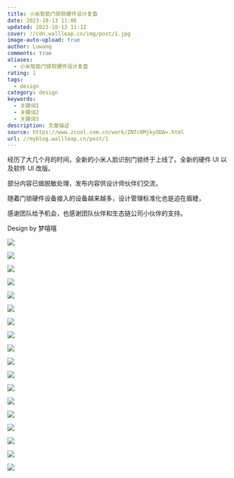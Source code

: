 ```yaml
---
title: 小米智能门锁软硬件设计复盘
date: 2023-10-13 11:06
updated: 2023-10-13 11:12
cover: //cdn.wallleap.cn/img/post/1.jpg
image-auto-upload: true
author: Luwang
comments: true
aliases:
  - 小米智能门锁软硬件设计复盘
rating: 1
tags:
  - design
category: design
keywords:
  - 关键词1
  - 关键词2
  - 关键词3
description: 文章描述
source: https://www.zcool.com.cn/work/ZNTc0MjkyODA=.html
url: //myblog.wallleap.cn/post/1
---
```


经历了大几个月的时间，全新的小米人脸识别门锁终于上线了。全新的硬件 UI 以及软件 UI 改版。

部分内容已做脱敏处理，发布内容供设计师伙伴们交流，

随着门锁硬件设备接入的设备越来越多，设计管理标准化也是迫在眉睫，

感谢团队给予机会，也感谢团队伙伴和生态链公司小伙伴的支持。

Design by 梦嘻嘻

![](https://cdn.wallleap.cn/img/pic/illustration/202310131107215.png)

![](https://cdn.wallleap.cn/img/pic/illustration/202310131108834.png)

![](https://cdn.wallleap.cn/img/pic/illustration/202310131108279.png)

![](https://cdn.wallleap.cn/img/pic/illustration/202310131108724.png)

![](https://cdn.wallleap.cn/img/pic/illustration/202310131109867.jpg)

![](https://cdn.wallleap.cn/img/pic/illustration/202310131109171.jpg)

![](https://cdn.wallleap.cn/img/pic/illustration/202310131110571.jpg)

![](https://cdn.wallleap.cn/img/pic/illustration/202310131110466.png)

![](https://cdn.wallleap.cn/img/pic/illustration/202310131110761.png)

![](https://cdn.wallleap.cn/img/pic/illustration/202310131111355.png)

![](https://cdn.wallleap.cn/img/pic/illustration/202310131111878.png)

![](https://cdn.wallleap.cn/img/pic/illustration/202310131111491.png)

![](https://cdn.wallleap.cn/img/pic/illustration/202310131111577.png)

![](https://cdn.wallleap.cn/img/pic/illustration/202310131111542.png)

![](https://cdn.wallleap.cn/img/pic/illustration/202310131112034.png)

![](https://cdn.wallleap.cn/img/pic/illustration/202310131112334.png)

![](https://cdn.wallleap.cn/img/pic/illustration/202310131112380.png)

![](https://cdn.wallleap.cn/img/pic/illustration/202310131112712.png)
